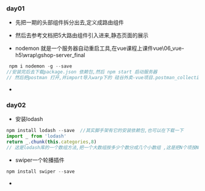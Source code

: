 ### day01
* 先把一期的头部组件拆分出去,定义成路由组件
* 然后去参考文档把5大路由组件引入进来,静态页面的展示

* nodemon  就是一个服务器自动重启工具,在vue课程上课件vue\06_vue-h5\wrap\gshop-server_final
```js
 npm i nodemon -g --save 
//安装完后去下载package.json 依赖包,然后 npm start 启动服务器
// 然后把postman 打开,并import导入warp下的 硅谷外卖-vue项目.postman_collection.json
```
*

### day02
* 安装lodash
```js
npm install lodash --save  //其实脚手架有它的安装依赖包,也可以在下载一下
import _ from 'lodash'
return _.chunk(this.categories,8) 
// 这是lodash库的一个数组方法,把一个大数组按多少个数分成几个小数组 ,这是把N个项按N个分成两个数组

```
* swiper一个轮播插件
```js
npm install swiper --save
```
* 

